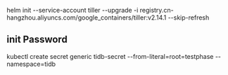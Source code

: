 helm init --service-account tiller --upgrade -i registry.cn-hangzhou.aliyuncs.com/google_containers/tiller:v2.14.1 --skip-refresh

## init Password

kubectl create secret generic tidb-secret --from-literal=root=testphase --namespace=tidb